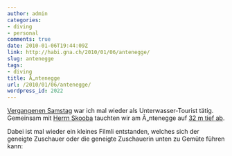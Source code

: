```yaml
---
author: admin
categories:
- diving
- personal
comments: true
date: 2010-01-06T19:44:09Z
link: http://habi.gna.ch/2010/01/06/antenegge/
slug: antenegge
tags:
- diving
title: Ã„ntenegge
url: /2010/01/06/antenegge/
wordpress_id: 2022
---
```


[Vergangenen Samstag](http://habi.gna.ch/2010/01/02/hat-der-niesen-einen-hut/) war ich mal wieder als Unterwasser-Tourist tätig. Gemeinsam mit [Herrn Skooba](http://www.skooba.com/) tauchten wir am Ã„ntenegge auf [32 m tief ab](http://habi.gna.ch/divelog/10.01.02.aentenegge.pdf).




Dabei ist mal wieder ein kleines Filmli entstanden, welches sich der geneigte Zuschauer oder die geneigte Zuschauerin unten zu Gemüte führen kann:



